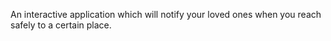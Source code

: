 An interactive application which will notify your loved ones when you reach safely to a certain place. 
